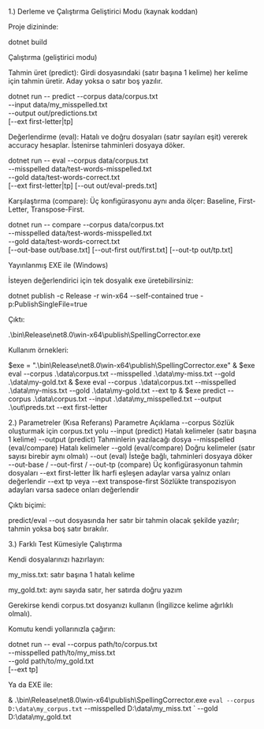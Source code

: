 ﻿1.) Derleme ve Çalıştırma
Geliştirici Modu (kaynak koddan)

Proje dizininde:

dotnet build

Çalıştırma (geliştirici modu)

Tahmin üret (predict):
Girdi dosyasındaki (satır başına 1 kelime) her kelime için tahmin üretir. Aday yoksa o satır boş yazılır.

dotnet run -- predict --corpus data/corpus.txt \
--input data/my_misspelled.txt \
--output out/predictions.txt \
[--ext first-letter|tp]


Değerlendirme (eval):
Hatalı ve doğru dosyaları (satır sayıları eşit) vererek accuracy hesaplar. İstenirse tahminleri dosyaya döker.

dotnet run -- eval --corpus data/corpus.txt \
--misspelled data/test-words-misspelled.txt \
--gold data/test-words-correct.txt \
[--ext first-letter|tp] [--out out/eval-preds.txt]


Karşılaştırma (compare):
Üç konfigürasyonu aynı anda ölçer: Baseline, First-Letter, Transpose-First.

dotnet run -- compare --corpus data/corpus.txt \
--misspelled data/test-words-misspelled.txt \
--gold data/test-words-correct.txt \
[--out-base out/base.txt] [--out-first out/first.txt] [--out-tp out/tp.txt]

Yayınlanmış EXE ile (Windows)

İsteyen değerlendirici için tek dosyalık exe üretebilirsiniz:

dotnet publish -c Release -r win-x64 --self-contained true -p:PublishSingleFile=true


Çıktı:

.\bin\Release\net8.0\win-x64\publish\SpellingCorrector.exe


Kullanım örnekleri:

$exe = ".\bin\Release\net8.0\win-x64\publish\SpellingCorrector.exe"
& $exe eval --corpus .\data\corpus.txt --misspelled .\data\my-miss.txt --gold .\data\my-gold.txt
& $exe eval --corpus .\data\corpus.txt --misspelled .\data\my-miss.txt --gold .\data\my-gold.txt --ext tp
& $exe predict --corpus .\data\corpus.txt --input .\data\my_misspelled.txt --output .\out\preds.txt --ext first-letter

2.) Parametreler (Kısa Referans)
   Parametre	Açıklama
   --corpus <path>	Sözlük oluşturmak için corpus.txt yolu
   --input <path>	(predict) Hatalı kelimeler (satır başına 1 kelime)
   --output <path>	(predict) Tahminlerin yazılacağı dosya
   --misspelled <path>	(eval/compare) Hatalı kelimeler
   --gold <path>	(eval/compare) Doğru kelimeler (satır sayısı birebir aynı olmalı)
   --out <path>	(eval) İsteğe bağlı, tahminleri dosyaya döker
   --out-base / --out-first / --out-tp	(compare) Üç konfigürasyonun tahmin dosyaları
   --ext first-letter	İlk harfi eşleşen adaylar varsa yalnız onları değerlendir
   --ext tp veya --ext transpose-first	Sözlükte transpozisyon adayları varsa sadece onları değerlendir

Çıktı biçimi:

predict/eval --out dosyasında her satır bir tahmin olacak şekilde yazılır; tahmin yoksa boş satır bırakılır.

3.) Farklı Test Kümesiyle Çalıştırma

Kendi dosyalarınızı hazırlayın:

my_miss.txt: satır başına 1 hatalı kelime

my_gold.txt: aynı sayıda satır, her satırda doğru yazım

Gerekirse kendi corpus.txt dosyanızı kullanın (İngilizce kelime ağırlıklı olmalı).

Komutu kendi yollarınızla çağırın:

dotnet run -- eval --corpus path/to/corpus.txt \
--misspelled path/to/my_miss.txt \
--gold path/to/my_gold.txt \
[--ext tp]


Ya da EXE ile:

& .\bin\Release\net8.0\win-x64\publish\SpellingCorrector.exe `
  eval --corpus D:\data\my_corpus.txt `
--misspelled D:\data\my_miss.txt `
--gold D:\data\my_gold.txt
